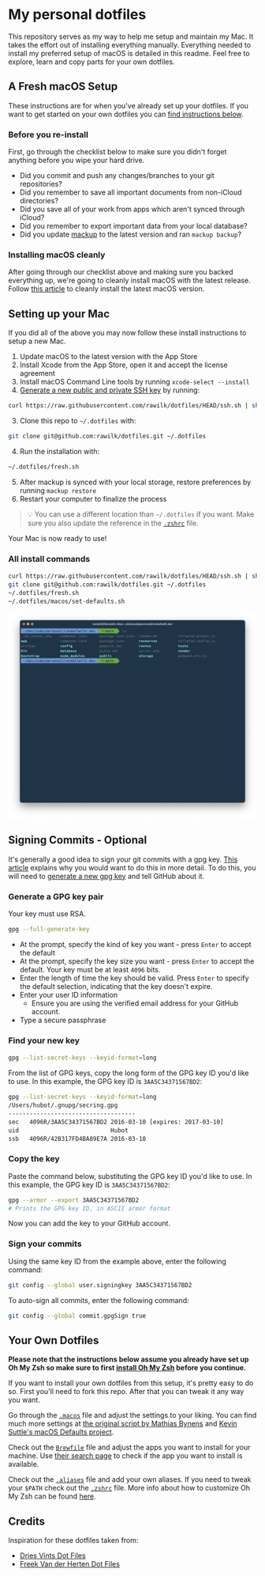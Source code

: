 # My personal dotfiles
This repository serves as my way to help me setup and maintain my Mac. It takes the effort out of installing
everything manually. Everything needed to install my preferred setup of macOS is detailed in this readme. Feel free
to explore, learn and copy parts for your own dotfiles.

## A Fresh macOS Setup
These instructions are for when you've already set up your dotfiles. If you want to get started on your own dotfiles you can
[find instructions below](#your-own-dotfiles).

### Before you re-install
First, go through the checklist below to make sure you didn't forget anything before you wipe your hard drive.
- Did you commit and push any changes/branches to your git repositories?
- Did you remember to save all important documents from non-iCloud directories?
- Did you save all of your work from apps which aren't synced through iCloud?
- Did you remember to export important data from your local database?
- Did you update [mackup](https://github.com/lra/mackup) to the latest version and ran `mackup backup`?

### Installing macOS cleanly
After going through our checklist above and making sure you backed everything up, we're going to cleanly install macOS with the latest release. Follow [this article](https://www.imore.com/how-do-clean-install-macos) to cleanly install the latest macOS version.

## Setting up your Mac
If you did all of the above you may now follow these install instructions to setup a new Mac.

1. Update macOS to the latest version with the App Store
2. Install Xcode from the App Store, open it and accept the license agreement
3. Install macOS Command Line tools by running `xcode-select --install`
4. [Generate a new public and private SSH key](https://docs.github.com/en/github/authenticating-to-github/generating-a-new-ssh-key-and-adding-it-to-the-ssh-agent) by running:
```bash
curl https://raw.githubusercontent.com/rawilk/dotfiles/HEAD/ssh.sh | sh -s "<your-email-address>"
```
3. Clone this repo to `~/.dotfiles` with:
```bash
git clone git@github.com:rawilk/dotfiles.git ~/.dotfiles
```
4. Run the installation with:
```bash
~/.dotfiles/fresh.sh
```
5. After mackup is synced with your local storage, restore preferences by running `mackup restore`
6. Restart your computer to finalize the process

> 💡 You can use a different location than `~/.dotfiles` if you want. Make sure you also update the reference in the [`.zshrc`](./shell/.zshrc#L2) file.

Your Mac is now ready to use!

### All install commands

```bash
curl https://raw.githubusercontent.com/rawilk/dotfiles/HEAD/ssh.sh | sh -s "<your-email-address>"
git clone git@github.com:rawilk/dotfiles.git ~/.dotfiles
~/.dotfiles/fresh.sh
~/.dotfiles/macos/set-defaults.sh
```

![screenshot](https://github.com/rawilk/dotfiles/blob/main/docs/screenshot.png)

## Signing Commits - Optional
It's generally a good idea to sign your git commits with a gpg key. [This article](https://withblue.ink/2020/05/17/how-and-why-to-sign-git-commits.html) explains why you would want to do this in more detail. To do this, you will need to [generate a new gpg key](https://docs.github.com/en/authentication/managing-commit-signature-verification/generating-a-new-gpg-key) and tell GitHub about it.

### Generate a GPG key pair
Your key must use RSA.
```bash
gpg --full-generate-key
```

- At the prompt, specify the kind of key you want - press `Enter` to accept the default
- At the prompt, specify the key size you want - press `Enter` to accept the default. Your key must be at least `4096` bits.
- Enter the length of time the key should be valid. Press `Enter` to specify the default selection, indicating that the key doesn't expire.
- Enter your user ID information
  - Ensure you are using the verified email address for your GitHub account.
- Type a secure passphrase

### Find your new key
```bash
gpg --list-secret-keys --keyid-format=long
```

From the list of GPG keys, copy the long form of the GPG key ID you'd like to use. In this example, the GPG key ID is `3AA5C34371567BD2`:
```bash
gpg --list-secret-keys --keyid-format=long
/Users/hubot/.gnupg/secring.gpg
------------------------------------
sec   4096R/3AA5C34371567BD2 2016-03-10 [expires: 2017-03-10]
uid                          Hubot 
ssb   4096R/42B317FD4BA89E7A 2016-03-10
```

### Copy the key
Paste the command below, substituting the GPG key ID you'd like to use. In this example, the GPG key ID is `3AA5C34371567BD2`:
```bash
gpg --armor --export 3AA5C34371567BD2
# Prints the GPG key ID, in ASCII armor format
```

Now you can add the key to your GitHub account.

### Sign your commits
Using the same key ID from the example above, enter the following command:
```bash
git config --global user.signingkey 3AA5C34371567BD2
```

To auto-sign all commits, enter the following command:
```bash
git config --global commit.gpgSign true
```

## Your Own Dotfiles
**Please note that the instructions below assume you already have set up Oh My Zsh so make sure to first [install Oh My Zsh](https://github.com/robbyrussell/oh-my-zsh#getting-started) before you continue.**

If you want to install your own dotfiles from this setup, it's pretty easy to do so. First you'll need to fork this repo. After that you can tweak it any way you want.

Go through the [`.macos`](./macos/.set-defaults.sh) file and adjust the settings to your liking. You can find much more settings at [the original script by Mathias Bynens](https://github.com/mathiasbynens/dotfiles/blob/master/.macos) and [Kevin Suttle's macOS Defaults project](https://github.com/kevinSuttle/MacOS-Defaults).

Check out the [`Brewfile`](./Brewfile) file and adjust the apps you want to install for your machine. Use [their search page](https://caskroom.github.io/search) to check if the app you want to install is available.

Check out the [`.aliases`](./shell/.aliases) file and add your own aliases. If you need to tweak your `$PATH` check out the [`.zshrc`](./shell/.zshrc) file. More info about how to customize Oh My Zsh can be found [here](https://github.com/robbyrussell/oh-my-zsh/wiki/Customization).

## Credits
Inspiration for these dotfiles taken from:

- [Dries Vints Dot Files](https://github.com/driesvints/dotfiles)
- [Freek Van der Herten Dot Files](https://github.com/freekmurze/dotfiles)